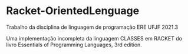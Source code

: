 # Racket-OrientedLenguage
Trabalho da disciplina de linguagem de programação ERE UFJF 2021.3

Uma implementação incompleta da linguagem CLASSES em RACKET do livro Essentials of Programming Languages, 3rd edition.

